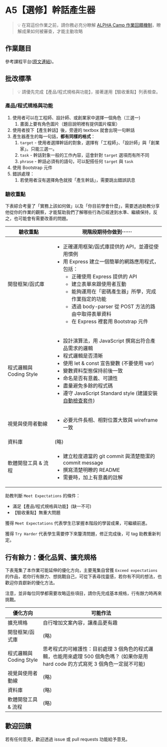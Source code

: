 # A5【選修】幹話產生器

> 💡  在寫這份作業之前，請你務必充分瞭解 <a href="https://github.com/ALPHACamp/web-grading-rubic" target="_blank">ALPHA Camp 作業回饋機制</a>，瞭解成果如何被審查，才能主動攻略

## 作業題目

參考課程平台([原文連結](https://lighthouse.alphacamp.co/courses/42/assignments/1032))。

## 批改標準

> 💡  請優先完成【產品/程式規格與功能】，接著運用【驗收重點】列表檢查。

### 產品/程式規格與功能

1. 使用者可以在工程師、設計師、或創業家中選擇一個角色（三選一)
   1. 畫面上要有角色圖片（題目說明裡有提供圖片檔案）
2. 使用者按下【產生幹話】後，旁邊的 textbox 就會出現一句幹話
3. 產生器產生的每一句話，**都有同樣的格式**：
   1. `target` - 使用者選擇幹話的對象，選擇有「工程師」、「設計師」與「創業家」。只能三選一。
   2. `task` - 幹話對象一般的工作內容，這會針對 `target` 選項而有所不同
   3. `phrase` - 幹話必須有的語句，可以配搭任何 `target` 與 `task`
4. 使用 Bootstrap 元件
5. 錯誤處理：
   1. 若使用者沒有選擇角色就按「產生幹話」，需要跳出錯誤訊息

### 驗收重點

下表綜合考量了「實務上該如何做」以及「你目前學會什麼」，需要透過助教分享他從你的作業的觀察，才能幫助我們了解哪些行為已經達到水準、繼續保持，反之，也可能會有需要改善的問題。

<table>
  <thead>
    <tr>
      <th>驗收重點</td>
      <th>現階段期待你做到⋯⋯</td>
    </tr>
  </thead>
  <tbody>
    <tr>
      <td>開發框架/函式庫</td>
      <td>
      <ul>
        <li>正確運用框架/函式庫提供的 API，並遵從使用慣例</li>
        <li>用 Express 建立一個簡單的網路應用程式，包括：
          <ul>
            <li>正確使用 Express 提供的 API</li>
            <li>建立表單來跟使用者互動</li>
            <li>能夠運用在「密碼產生器」所學，完成作業指定的功能</li>
            <li>透過 body-parser 從 POST 方法的路由中取得表單資料</li>
            <li>在 Express 裡套用 Bootstrap 元件</li>
          <ul>
        </li>
      </ul>
      </td>
    </tr>
    <tr>
      <td>程式邏輯與 Coding Style</td>
      <td>
        <ul>
          <li>設計演算法，用 JavaScript 撰寫出符合產品需求的邏輯</li>
          <li>程式邏輯是否清晰</li>
          <li>使用 let & const 宣告變數 (不要使用 var)</li>
          <li>變數資料型態保持前後一致</li>
          <li>命名是否有意義、可讀性</li>
          <li>盡量避免多餘的程式碼</li>
          <li>遵守 JavaScript Standard style (建議安裝<a href="https://standardjs.com/index.html#install" target="_blank">自動檢查套件</a>)</li>
        </ul>
      </td>
    </tr>
      <tr>
      <td>視覺與使用者動線</td>
      <td>
        <ul>
          <li>必要元件長相、相對位置大致與 wireframe 一致</li>
        </ul>
      </td>
    </tr>
    <tr>
      <td>資料庫</td>
      <td>(略)</td>
    </tr>
      <tr>
      <td>軟體開發工具 & 流程</td>
      <td>
        <ul>
          <li>建立粒度適當的 git commit 與清楚簡潔的 commit message</li>
          <li>撰寫清楚明瞭的 README</li>
          <li>需要時，加上有意義的註解</li>
        </ul>
      </td>
    </tr>
  </tbody>
</table>

助教判斷 `Meet Expectations` 的條件：

- 滿足【產品/程式規格與功能】(缺一不可)
- 【驗收重點】無重大問題

獲得 `Meet Expectations` 代表學生已掌握本階段的學習成果，可繼續前進。

獲得 `Try Harder` 代表學生需要停下來釐清問題，修正完成後，可 tag 助教重新判定。

## 行有餘力：優化品質、擴充規格

下表蒐集了本作業可能延伸的優化方向，主要蒐集自曾獲 `Exceed expectations` 的作品，若你行有餘力、想挑戰自己，可從下表尋找靈感，若你有不同的想法，也歡迎你貢獻新的優化方法。

注意，並非每位同學都需要攻略這些項目，請你先完成基本規格，行有餘力時再來挑戰。

<table>
  <thead>
    <tr>
      <th>優化方向</td>
      <th>可能作法</td>
    </tr>
  </thead>
  <tbody>
    <tr>
      <td>擴充規格</td>
      <td>自行增加文案內容，讓產品更有趣</td>
    </tr>
    <tr>
      <td>開發框架/函式庫</td>
      <td>(略)</td>
    </tr>
    <tr>
      <td>程式邏輯與 Coding Style</td>
      <td>思考程式的可維護性：目前處理 3 個角色的程式邏輯，也能用來處理 500 個角色嗎？ (如果你是用 hard code 的方式寫死 3 個角色一定就不可能)</td>
    </tr>
      <tr>
      <td>視覺與使用者動線</td>
      <td>(略)</td>
    </tr>
    <tr>
      <td>資料庫</td>
      <td>(略)</td>
    </tr>
      <tr>
      <td>軟體開發工具 & 流程</td>
      <td>(略)</td>
    </tr>
  </tbody>
</table>

## 歡迎回饋

若有任何意見，歡迎透過 issue 或 pull requests 功能給予意見。
